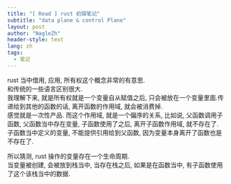 ```yaml
---
title: "[ Read ] rust 初探笔记"
subtitle: "data plane & control Plane"
layout: post
author: "NagleZh"
header-style: text
lang: zh
tags:
  - 笔记
---
```


rust 当中借用, 应用, 所有权这个概念非常的有意思.  
和传统的一些语言区别很大.  
我理解下来, 就是所有权就是一个变量自从赋值之后, 只会被放在一个变量里面.传递给到其他的函数的话, 离开函数的作用域, 就会被消费掉.  
感觉就是一次性产品. 而这个作用域, 就是一个偏序的关系, 比如说, 父函数调用子函数, 父函数当中存在变量, 子函数使用了之后, 离开子函数作用域, 就不存在了.   
子函数当中定义的变量, 不能提供引用给到父函数, 因为变量本身离开了函数也是不存在了.  

所以猜测, rust 操作的变量存在一个生命周期.  
当变量被创建, 会被放到栈当中, 当存在栈之后, 如果是在函数当中, 有子函数使用了这个该栈当中的数据.  
